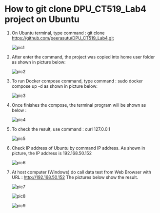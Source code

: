 # How to git clone DPU_CT519_Lab4 project on Ubuntu
1) On Ubuntu terminal, type command : git clone https://github.com/peerasutu/DPU_CT519_Lab4.git

   ![pic1](https://user-images.githubusercontent.com/51110675/183118595-03870ee4-982b-429e-a3e5-5de39b07556b.JPG)
   
2) After enter the command, the project was copied into home user folder as shown in picture below:

   ![pic2](https://user-images.githubusercontent.com/51110675/183119463-2fb3ae0e-a86a-4c85-b5b7-ba36d314bd3d.JPG)
   
3) To run Docker compose command, type command : sudo docker compose up -d as shown in picture below:   
   
   ![pic3](https://user-images.githubusercontent.com/51110675/183121957-b9280783-fb80-463c-91ee-ce646dc5540d.JPG)

4) Once finishes the compose, the terminal program will be shown as below :
   
   ![pic4](https://user-images.githubusercontent.com/51110675/183122906-1642b2c5-a8ec-4d4b-9431-d15de616b4fa.JPG)
   
5) To check the result, use command : curl 127.0.0.1 

   ![pic5](https://user-images.githubusercontent.com/51110675/183124118-aa6ede61-9df0-48f0-9c87-4d5d9d790f7c.jpg)

6) Check IP address of Ubuntu by command IP address. As shown in picture, the IP address is 192.168.50.152 
   
   ![pic6](https://user-images.githubusercontent.com/51110675/183125245-3f77eaf9-e943-4fde-8e93-0a3744d9a53b.jpg)

7) At host computer (Windows) do call data test from Web Browser with URL : http://192.168.50.152 The pictures below show the result.
   
   ![pic7](https://user-images.githubusercontent.com/51110675/183126181-d5b96c05-4868-47a5-a2f7-22db4d7d0210.jpg)
   
   ![pic8](https://user-images.githubusercontent.com/51110675/183126741-282e44af-5ef7-4197-92b1-e7b89aedaf58.jpg)
   
   ![pic9](https://user-images.githubusercontent.com/51110675/183126758-0c71d217-b1c9-450c-9dec-4b1639743d5c.jpg)
